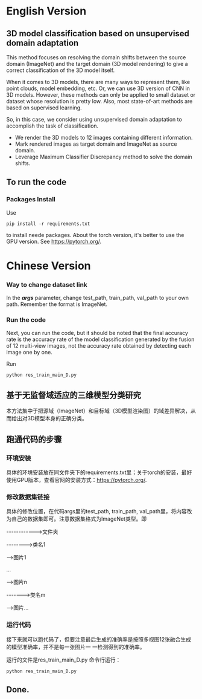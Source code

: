# English Version
## 3D model classification based on unsupervised domain adaptation

This method focuses on resolving the domain shifts between the source domain (ImageNet) and the target domain (3D model rendering) to give a correct classification of the 3D model itself.

When it comes to 3D models, there are many ways to represent them, like point clouds, model embedding, etc. Or, we can use 3D version of CNN in 3D models. However, these methods can only be applied to small dataset or dataset whose resolution is pretty low. Also, most state-of-art methods are based on supervised learning.

So, in this case, we consider using unsupervised domain adaptation to accomplish the task of classification.

- We render the 3D models to 12 images containing different information.
- Mark rendered images as target domain and ImageNet as source domain.
- Leverage Maximum Classifier Discrepancy method to solve the domain shifts.

## To run the code
### Packages Install
Use
```
pip install -r requirements.txt
```
to install neede packages. About the torch version, it's better to use the GPU version. See https://pytorch.org/.
# Chinese Version

### Way to change dataset link
In the ***args*** parameter, change test_path, train_path, val_path to your own path. Remember the format is ImageNet.

### Run the code
Next, you can run the code, but it should be noted that the final accuracy rate is the accuracy rate of the model classification generated by the fusion of 12 multi-view images, not the accuracy rate obtained by detecting each image one by one.

Run
```
python res_train_main_D.py
```


## 基于无监督域适应的三维模型分类研究

本方法集中于把源域（ImageNet）和目标域（3D模型渲染图）的域差异解决，从而给出对3D模型本身的正确分类。


## 跑通代码的步骤

### 环境安装
具体的环境安装放在同文件夹下的requirements.txt里；关于torch的安装，最好使用GPU版本，查看官网的安装方式：https://pytorch.org/.

### 修改数据集链接
具体的修改位置，在代码args里的test_path, train_path, val_path里，将内容改为自己的数据集即可。注意数据集格式为ImageNet类型。即

------------>文件夹

-------->类名1

-->图片1

...

-->图片n


------->类名m

-->图片...

### 运行代码
接下来就可以跑代码了，但要注意最后生成的准确率是按照多视图12张融合生成的模型准确率，并不是每一张图片一
一检测得到的准确率。 

运行的文件是res_train_main_D.py
命令行运行：
```
python res_train_main_D.py
```

## Done.
